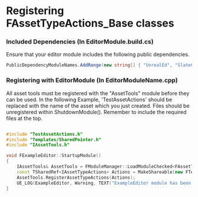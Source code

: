 # Registering FAssetTypeActions_Base classes
<h3>Included Dependencies (In EditorModule.build.cs)</h3>
Ensure that your editor module includes the following public dependencies.

```cs
PublicDependencyModuleNames.AddRange(new string[] { "UnrealEd", "SlateCore", "Slate" });
```


<h3>Registering with EditorModule (In EditorModuleName.cpp)</h3>
All asset tools must be registered with the "AssetTools" module before they can be used. In the following Example, 'TestAssetActions' should be replaced with the name of the asset which you just created. Files should be unregistered within ShutdownModule(). Remember to include the required files at the top.

```cpp

#include "TestAssetActions.h"
#include "Templates/SharedPointer.h"
#include "IAssetTools.h"

void FExampleEditor::StartupModule()
{
	IAssetTools& AssetTools = FModuleManager::LoadModuleChecked<FAssetToolsModule>("AssetTools").Get();
	const TSharedRef<IAssetTypeActions> Actions = MakeShareable(new FTestAssetActions());
	AssetTools.RegisterAssetTypeActions(Actions);
	UE_LOG(ExampleEditor, Warning, TEXT("ExampleEditor module has been loaded"));
}
```

